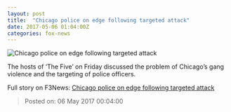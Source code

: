 ```yaml
---
layout: post
title:  "Chicago police on edge following targeted attack"
date: 2017-05-06 01:04:00Z
categories: fox-news
---
```


![Chicago police on edge following targeted attack](http://a57.foxnews.com/media2.foxnews.com/BrightCove/694940094001/2017/05/06/876/493/694940094001_5423823504001_5423818771001-vs.jpg?ve=1&tl=1)

The hosts of ‘The Five’ on Friday discussed the problem of Chicago’s gang violence and the targeting of police officers.


Full story on F3News: [Chicago police on edge following targeted attack](http://www.f3nws.com/n/uvuUhH)

> Posted on: 06 May 2017 00:04:00
